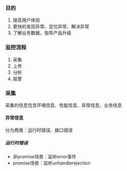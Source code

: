### 目的

1. 提高用户体验
2. 更快的发现异常、定位异常、解决异常
3. 了解业务数据，指导产品升级



### 监控流程

1. 采集
2. 上传
3. 分析
4. 报警

### 采集

采集的信息包含环境信息、性能信息、异常信息、业务信息

#### 异常信息

分为两类：运行时错误、接口错误

##### 运行时错误

- 非promise场景：监听error事件
- promise场景：监听unhandlerejection